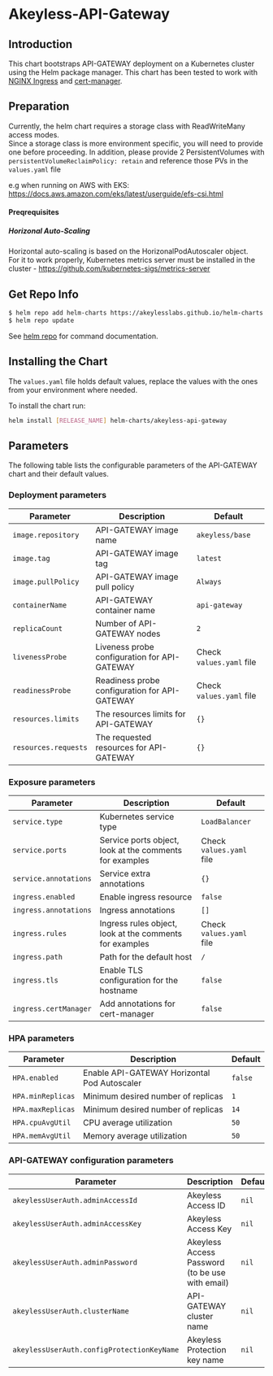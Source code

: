 # Akeyless-API-Gateway
 

## Introduction
This chart bootstraps API-GATEWAY deployment on a Kubernetes cluster using the Helm package manager.
This chart has been tested to work with [NGINX Ingress](https://kubernetes.github.io/ingress-nginx/) and [cert-manager](https://cert-manager.io/).


## Preparation

Currently, the helm chart requires a storage class with ReadWriteMany access modes.  
Since a storage class is more environment specific, you will need to provide one before proceeding.
In addition, please provide 2 PersistentVolumes with `persistentVolumeReclaimPolicy: retain` and reference those PVs in the `values.yaml` file

e.g when running on AWS with EKS:
https://docs.aws.amazon.com/eks/latest/userguide/efs-csi.html

#### Preqrequisites

##### Horizonal Auto-Scaling
Horizontal auto-scaling is based on the HorizonalPodAutoscaler object.  
For it to work properly, Kubernetes metrics server must be installed in the cluster - https://github.com/kubernetes-sigs/metrics-server

## Get Repo Info

```bash
$ helm repo add helm-charts https://akeylesslabs.github.io/helm-charts
$ helm repo update
```
See [helm repo](https://helm.sh/docs/helm/helm_repo/) for command documentation.


## Installing the Chart

The `values.yaml` file holds default values, replace the values with the ones from your environment where needed.  

To install the chart run:
```bash
helm install [RELEASE_NAME] helm-charts/akeyless-api-gateway
``` 

## Parameters

The following table lists the configurable parameters of the API-GATEWAY chart and their default values.

### Deployment parameters

| Parameter                                 | Description                                                                                                          | Default                                                      |
|-------------------------------------------|----------------------------------------------------------------------------------------------------------------------|--------------------------------------------------------------|
| `image.repository`                        | API-GATEWAY image name                                                                                               | `akeyless/base`                                              |
| `image.tag`                               | API-GATEWAY image tag                                                                                                | `latest`                                                     |      
| `image.pullPolicy`                        | API-GATEWAY image pull policy                                                                                        | `Always`                                                     |  
| `containerName`                           | API-GATEWAY container name                                                                                           | `api-gateway`                                                |    
| `replicaCount`                            | Number of API-GATEWAY nodes                                                                                          | `2`                                                          |
| `livenessProbe`                           | Liveness probe configuration for API-GATEWAY                                                                         | Check `values.yaml` file                                     |                   
| `readinessProbe`                          | Readiness probe configuration for API-GATEWAY                                                                        | Check `values.yaml` file                                     |         
| `resources.limits`                        | The resources limits for API-GATEWAY                                                                                 | `{}`                                                         |
| `resources.requests`                      | The requested resources for API-GATEWAY                                                                              | `{}`                                                         |                                             | `{}`                                                         |

### Exposure parameters

| Parameter                                 | Description                                                                                                          | Default                                                      |
|-------------------------------------------|----------------------------------------------------------------------------------------------------------------------|--------------------------------------------------------------|
| `service.type`                            | Kubernetes service type                                                                                              | `LoadBalancer`                                               |
| `service.ports`                           | Service ports object, look at the comments for examples                                                              | Check `values.yaml` file                                                          |
| `service.annotations`                     | Service extra annotations                                                                                            | `{}`                                                         |
| `ingress.enabled`                         | Enable ingress resource                                                                                              | `false`                                                      |
| `ingress.annotations`                     | Ingress annotations                                                                                                  | `[]`                                                         |
| `ingress.rules`                           | Ingress rules object, look at the comments for examples                                                              | Check `values.yaml` file                                                          |
| `ingress.path`                            | Path for the default host                                                                                            | `/`                                                          |
| `ingress.tls`                             | Enable TLS configuration for the hostname                                                                            | `false`                                                      |
| `ingress.certManager`                     | Add annotations for cert-manager                                                                                     | `false`                                                      |

### HPA parameters

| Parameter                                 | Description                                                                                                          | Default                                                      |
|-------------------------------------------|----------------------------------------------------------------------------------------------------------------------|--------------------------------------------------------------|
| `HPA.enabled`                             | Enable API-GATEWAY Horizontal Pod Autoscaler                                                               | `false`                                                      |
| `HPA.minReplicas`                         | Minimum desired number of replicas                                                                        | `1`                                                          |
| `HPA.maxReplicas`                         | Minimum desired number of replicas                                                                        | `14`                                                         |
| `HPA.cpuAvgUtil`                          | CPU average utilization                                                                                   | `50`                                                         |
| `HPA.memAvgUtil`                          | Memory average utilization                                                                                | `50`                                                         |                                                                               | `50`                                                         |                                                                                        

### API-GATEWAY configuration parameters

| Parameter                                 | Description                                                                                                          | Default                                                      |
|-------------------------------------------|----------------------------------------------------------------------------------------------------------------------|--------------------------------------------------------------|
| `akeylessUserAuth.adminAccessId`          | Akeyless Access ID                                                                                                   | `nil`                                                        |
| `akeylessUserAuth.adminAccessKey`         | Akeyless Access Key                                                                                                  | `nil`                                                        |
| `akeylessUserAuth.adminPassword`          | Akeyless Access Password (to be use with email)                                                                      | `nil`                                                        |
| `akeylessUserAuth.clusterName`            | API-GATEWAY cluster name                                                                                             | `nil`                                                        |
| `akeylessUserAuth.configProtectionKeyName`| Akeyless Protection key name                                                                                         | `nil`                                                        |
                       
